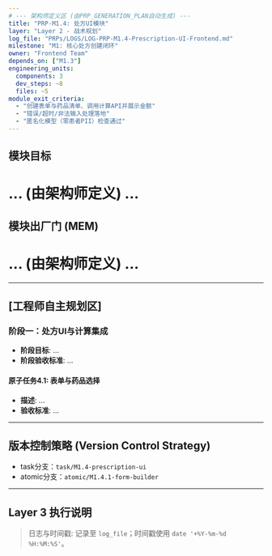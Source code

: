 ```yaml
---
# --- 架构师定义区 (由PRP_GENERATION_PLAN自动生成) ---
title: "PRP-M1.4: 处方UI模块"
layer: "Layer 2 - 战术规划"
log_file: "PRPs/LOGS/LOG-PRP-M1.4-Prescription-UI-Frontend.md"
milestone: "M1: 核心处方创建闭环"
owner: "Frontend Team"
depends_on: ["M1.3"]
engineering_units:
  components: 3
  dev_steps: ~8
  files: ~5
module_exit_criteria:
  - "创建表单与药品清单、调用计算API并展示金额"
  - "错误/超时/非法输入处理落地"
  - "匿名化模型（零患者PII）检查通过"
---
```


## 模块目标
# ... (由架构师定义) ...

## 模块出厂门 (MEM)
# ... (由架构师定义) ...

---
## **[工程师自主规划区]**

### 阶段一：处方UI与计算集成
- **阶段目标**: ...
- **阶段验收标准**: ...

#### 原子任务4.1: 表单与药品选择
- **描述**: ...
- **验收标准**: ...

---
## 版本控制策略 (Version Control Strategy)
- task分支：`task/M1.4-prescription-ui`
- atomic分支：`atomic/M1.4.1-form-builder`

---
## Layer 3 执行说明
> 日志与时间戳: 记录至 `log_file`；时间戳使用 `date '+%Y-%m-%d %H:%M:%S'`。


